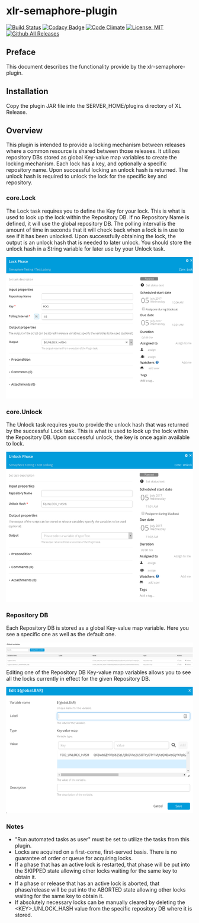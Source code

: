 # xlr-semaphore-plugin

[![Build Status](https://travis-ci.org/erasmussen39/xlr-semaphore-plugin.svg?branch=master)](https://travis-ci.org/erasmussen39/xlr-semaphore-plugin)
[![Codacy Badge](https://api.codacy.com/project/badge/Grade/d0829b06d443421fb1149a2422b6b88f)](https://www.codacy.com/app/erasmussen39/xlr-semaphore-plugin?utm_source=github.com&amp;utm_medium=referral&amp;utm_content=erasmussen39/xlr-semaphore-plugin&amp;utm_campaign=Badge_Grade)
[![Code Climate](https://codeclimate.com/github/erasmussen39/xlr-semaphore-plugin/badges/gpa.svg)](https://codeclimate.com/github/erasmussen39/xlr-semaphore-plugin)
[![License: MIT][xlr-semaphore-plugin-license-image]][xlr-semaphore-plugin-license-url]
[![Github All Releases][xlr-semaphore-plugin-downloads-image]]()

[xlr-semaphore-plugin-license-image]: https://img.shields.io/badge/License-MIT-yellow.svg
[xlr-semaphore-plugin-license-url]: https://opensource.org/licenses/MIT
[xlr-semaphore-plugin-downloads-image]: https://img.shields.io/github/downloads/xebialabs-community/xlr-semaphore-plugin/total.svg

## Preface
This document describes the functionality provide by the xlr-semaphore-plugin.

## Installation
Copy the plugin JAR file into the SERVER_HOME/plugins directory of XL Release.

## Overview
This plugin is intended to provide a locking mechanism between releases where a common resource is shared between those releases. It utilizes repository DBs stored as global Key-value map variables to create the locking mechanism. Each lock has a key, and optionally a specific repository name. Upon successful locking an unlock hash is returned. The unlock hash is required to unlock the lock for the specific key and repository.

### core.Lock
The Lock task requires you to define the Key for your lock. This is what is used to look up the lock within the Repository DB. If no Repository Name is defined, it will use the global repository DB. The polling interval is the amount of time in seconds that it will check back when a lock is in use to see if it has been unlocked. Upon successfully obtaining the lock, the output is an unlock hash that is needed to later unlock. You should store the unlock hash in a String variable for later use by your Unlock task.

![core.lock](images/lock.png)

### core.Unlock
The Unlock task requires you to provide the unlock hash that was returned by the successful Lock task. This is what is used to look up the lock within the Repository DB. Upon successful unlock, the key is once again available to lock.

![core.unlock](images/unlock.png)

### Repository DB
Each Repository DB is stored as a global Key-value map variable. Here you see a specific one as well as the default one.
 
![Variables](images/variables.png)
Editing one of the Repository DB Key-value map variables allows you to see all the locks currently in effect for the given Repository DB.

![Repository DB](images/repository_db.png)

### Notes
* "Run automated tasks as user" must be set to utilize the tasks from this plugin.
* Locks are acquired on a first-come, first-served basis. There is no guarantee of order or queue for acquiring locks.
* If a phase that has an active lock is restarted, that phase will be put into the SKIPPED state allowing other locks waiting for the same key to obtain it.
* If a phase or release that has an active lock is aborted, that phase/release will be put into the ABORTED state allowing other locks waiting for the same key to obtain it.
* If absolutely necessary locks can be manually cleared by deleting the \<KEY>_UNLOCK_HASH value from the specific repository DB where it is stored.
